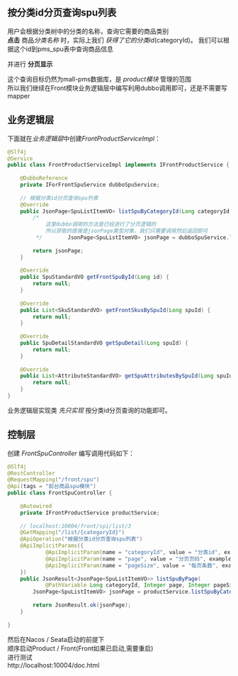 
## 按分类id分页查询spu列表

用户会根据分类树中的分类的名称，查询它需要的商品类别  
**点击** 商品*分类名称* 时，实际上我们 *获得了它的分类id*(categoryId)。
我们可以根据这个id到pms_spu表中查询商品信息  

并进行 **分页显示**  
  

这个查询目标仍然为mall-pms数据库，是 *product模块* 管理的范围  
所以我们继续在Front模块业务逻辑层中编写利用dubbo调用即可，还是不需要写mapper  

## 业务逻辑层

下面就在*业务逻辑层*中创建*FrontProductServiceImpl*：
```java
@Slf4j  
@Service  
public class FrontProductServiceImpl implements IFrontProductService {  
  
    @DubboReference  
    private IForFrontSpuService dubboSpuService;  
  
    // 根据分类id分页查询spu列表  
    @Override  
    public JsonPage<SpuListItemVO> listSpuByCategoryId(Long categoryId, Integer page, Integer pageSize) {  
        /*  
            这里dubbo调用的方法是已经进行了分页逻辑的  
            所以获取的直接是jsonPage类型对象，我们只需要调用然后返回即可  
         */        JsonPage<SpuListItemVO> jsonPage = dubboSpuService.listSpuByCategoryId(categoryId, page, pageSize);  
  
        return jsonPage;  
    }  
  
    @Override  
    public SpuStandardVO getFrontSpuById(Long id) {  
        return null;  
    }  
  
    @Override  
    public List<SkuStandardVO> getFrontSkusBySpuId(Long spuId) {  
        return null;  
    }  
  
    @Override  
    public SpuDetailStandardVO getSpuDetail(Long spuId) {  
        return null;  
    }  
  
    @Override  
    public List<AttributeStandardVO> getSpuAttributesBySpuId(Long spuId) {  
        return null;  
    }  
}
```

业务逻辑层实现类 *先只实现* 按分类id分页查询的功能即可。

## 控制层

创建 *FrontSpuController* 编写调用代码如下：
```java
@Slf4j  
@RestController  
@RequestMapping("/front/spu")  
@Api(tags = "前台商品spu模块")  
public class FrontSpuController {  
  
    @Autowired  
    private IFrontProductService productService;  
  
    // localhost:10004/front/spi/list/3  
    @GetMapping("/list/{categoryId}")  
    @ApiOperation("根据分类id分页查询spu列表")  
    @ApiImplicitParams({  
            @ApiImplicitParam(name = "categoryId", value = "分类id", example = "3"),  
            @ApiImplicitParam(name = "page", value = "分页页码", example = "1"),  
            @ApiImplicitParam(name = "pageSize", value = "每页条数", example = "1")  
    })  
    public JsonResult<JsonPage<SpuListItemVO>> listSpuByPage(  
            @PathVariable Long categoryId, Integer page, Integer pageSize) {  
        JsonPage<SpuListItemVO> jsonPage = productService.listSpuByCategoryId(categoryId,page,pageSize);  
  
        return JsonResult.ok(jsonPage);  
    }  
      
}
```

然后在Nacos / Seata启动的前提下  
顺序启动Product / Front(Front如果已启动,需要重启)  
进行测试  
http://localhost:10004/doc.html